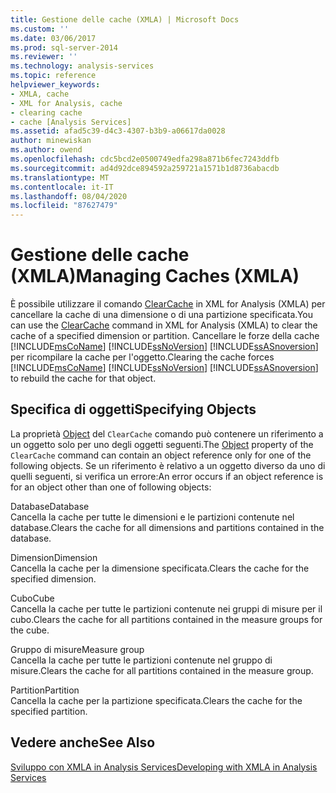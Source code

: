 ```yaml
---
title: Gestione delle cache (XMLA) | Microsoft Docs
ms.custom: ''
ms.date: 03/06/2017
ms.prod: sql-server-2014
ms.reviewer: ''
ms.technology: analysis-services
ms.topic: reference
helpviewer_keywords:
- XMLA, cache
- XML for Analysis, cache
- clearing cache
- cache [Analysis Services]
ms.assetid: afad5c39-d4c3-4307-b3b9-a06617da0028
author: minewiskan
ms.author: owend
ms.openlocfilehash: cdc5bcd2e0500749edfa298a871b6fec7243ddfb
ms.sourcegitcommit: ad4d92dce894592a259721a1571b1d8736abacdb
ms.translationtype: MT
ms.contentlocale: it-IT
ms.lasthandoff: 08/04/2020
ms.locfileid: "87627479"
---
```

# <a name="managing-caches-xmla"></a><span data-ttu-id="1ccbe-102">Gestione delle cache (XMLA)</span><span class="sxs-lookup"><span data-stu-id="1ccbe-102">Managing Caches (XMLA)</span></span>
  <span data-ttu-id="1ccbe-103">È possibile utilizzare il comando [ClearCache](https://docs.microsoft.com/bi-reference/xmla/xml-elements-commands/clearcache-element-xmla) in XML for Analysis (XMLA) per cancellare la cache di una dimensione o di una partizione specificata.</span><span class="sxs-lookup"><span data-stu-id="1ccbe-103">You can use the [ClearCache](https://docs.microsoft.com/bi-reference/xmla/xml-elements-commands/clearcache-element-xmla) command in XML for Analysis (XMLA) to clear the cache of a specified dimension or partition.</span></span> <span data-ttu-id="1ccbe-104">Cancellare le forze della cache [!INCLUDE[msCoName](../../includes/msconame-md.md)] [!INCLUDE[ssNoVersion](../../includes/ssnoversion-md.md)] [!INCLUDE[ssASnoversion](../../includes/ssasnoversion-md.md)] per ricompilare la cache per l'oggetto.</span><span class="sxs-lookup"><span data-stu-id="1ccbe-104">Clearing the cache forces [!INCLUDE[msCoName](../../includes/msconame-md.md)] [!INCLUDE[ssNoVersion](../../includes/ssnoversion-md.md)] [!INCLUDE[ssASnoversion](../../includes/ssasnoversion-md.md)] to rebuild the cache for that object.</span></span>  
  
## <a name="specifying-objects"></a><span data-ttu-id="1ccbe-105">Specifica di oggetti</span><span class="sxs-lookup"><span data-stu-id="1ccbe-105">Specifying Objects</span></span>  
 <span data-ttu-id="1ccbe-106">La proprietà [Object](https://docs.microsoft.com/bi-reference/xmla/xml-elements-properties/object-element-xmla) del `ClearCache` comando può contenere un riferimento a un oggetto solo per uno degli oggetti seguenti.</span><span class="sxs-lookup"><span data-stu-id="1ccbe-106">The [Object](https://docs.microsoft.com/bi-reference/xmla/xml-elements-properties/object-element-xmla) property of the `ClearCache` command can contain an object reference only for one of the following objects.</span></span> <span data-ttu-id="1ccbe-107">Se un riferimento è relativo a un oggetto diverso da uno di quelli seguenti, si verifica un errore:</span><span class="sxs-lookup"><span data-stu-id="1ccbe-107">An error occurs if an object reference is for an object other than one of following objects:</span></span>  
  
 <span data-ttu-id="1ccbe-108">Database</span><span class="sxs-lookup"><span data-stu-id="1ccbe-108">Database</span></span>  
 <span data-ttu-id="1ccbe-109">Cancella la cache per tutte le dimensioni e le partizioni contenute nel database.</span><span class="sxs-lookup"><span data-stu-id="1ccbe-109">Clears the cache for all dimensions and partitions contained in the database.</span></span>  
  
 <span data-ttu-id="1ccbe-110">Dimension</span><span class="sxs-lookup"><span data-stu-id="1ccbe-110">Dimension</span></span>  
 <span data-ttu-id="1ccbe-111">Cancella la cache per la dimensione specificata.</span><span class="sxs-lookup"><span data-stu-id="1ccbe-111">Clears the cache for the specified dimension.</span></span>  
  
 <span data-ttu-id="1ccbe-112">Cubo</span><span class="sxs-lookup"><span data-stu-id="1ccbe-112">Cube</span></span>  
 <span data-ttu-id="1ccbe-113">Cancella la cache per tutte le partizioni contenute nei gruppi di misure per il cubo.</span><span class="sxs-lookup"><span data-stu-id="1ccbe-113">Clears the cache for all partitions contained in the measure groups for the cube.</span></span>  
  
 <span data-ttu-id="1ccbe-114">Gruppo di misure</span><span class="sxs-lookup"><span data-stu-id="1ccbe-114">Measure group</span></span>  
 <span data-ttu-id="1ccbe-115">Cancella la cache per tutte le partizioni contenute nel gruppo di misure.</span><span class="sxs-lookup"><span data-stu-id="1ccbe-115">Clears the cache for all partitions contained in the measure group.</span></span>  
  
 <span data-ttu-id="1ccbe-116">Partition</span><span class="sxs-lookup"><span data-stu-id="1ccbe-116">Partition</span></span>  
 <span data-ttu-id="1ccbe-117">Cancella la cache per la partizione specificata.</span><span class="sxs-lookup"><span data-stu-id="1ccbe-117">Clears the cache for the specified partition.</span></span>  
  
## <a name="see-also"></a><span data-ttu-id="1ccbe-118">Vedere anche</span><span class="sxs-lookup"><span data-stu-id="1ccbe-118">See Also</span></span>  
 [<span data-ttu-id="1ccbe-119">Sviluppo con XMLA in Analysis Services</span><span class="sxs-lookup"><span data-stu-id="1ccbe-119">Developing with XMLA in Analysis Services</span></span>](developing-with-xmla-in-analysis-services.md)  
  
  
